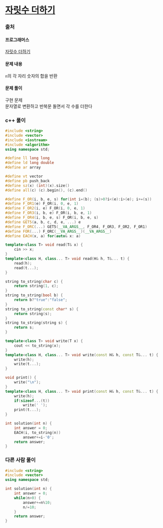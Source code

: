 # [자릿수 더하기](https://school.programmers.co.kr/learn/courses/30/lessons/120906)

### 출처
#### 프로그래머스
[자릿수 더하기](https://school.programmers.co.kr/learn/courses/30/lessons/120906)

#### 문제 내용
```n```의 각 자리 숫자의 합을 반환

#### 문제 풀이
구현 문제  
문자열로 변환하고 반복문 돌면서 각 수를 더한다

### c++ 풀이
```c++
#include <string>
#include <vector>
#include <iostream>
#include <algorithm>
using namespace std;

#define ll long long
#define ld long double
#define ar array

#define vt vector
#define pb push_back
#define sz(x) (int)(x).size()
#define all(c) (c).begin(), (c).end()

#define F_OR(i, b, e, s) for(int i=(b); (s)>0?i<(e):i>(e); i+=(s))
#define F_OR1(e) F_OR(i, 0, e, 1)
#define F_OR2(i, e) F_OR(i, 0, e, 1)
#define F_OR3(i, b, e) F_OR(i, b, e, 1)
#define F_OR4(i, b, e, s) F_OR(i, b, e, s)
#define GET5(a, b, c, d, e, ...) e
#define F_ORC(...) GET5(__VA_ARGS__, F_OR4, F_OR3, F_OR2, F_OR1)
#define FOR(...) F_ORC(__VA_ARGS__)(__VA_ARGS__)
#define EACH(x, a) for(auto& x: a)

template<class T> void read(T& x) {
	cin >> x;
}
template<class H, class... T> void read(H& h, T&... t) {
	read(h);
	read(t...);
}

string to_string(char c) {
	return string(1, c);
}
string to_string(bool b) {
	return b?"true":"false";
}
string to_string(const char* s) {
	return string(s);
}
string to_string(string s) {
	return s;
}

template<class T> void write(T x) {
	cout << to_string(x);
}
template<class H, class... T> void write(const H& h, const T&... t) {
	write(h);
	write(t...);
}

void print() {
	write("\n");
}
template<class H, class... T> void print(const H& h, const T&... t) {
	write(h);
	if(sizeof...(t))
		write(' ');
	print(t...);
}

int solution(int n) {
    int answer = 0;
    EACH(i, to_string(n))
        answer+=i-'0';
    return answer;
}
```

### 다른 사람 풀이
```c++
#include <string>
#include <vector>
using namespace std;

int solution(int n) {
    int answer = 0;
    while(n>0) {
        answer+=n%10;
        n/=10;
    }
    return answer;
}
```